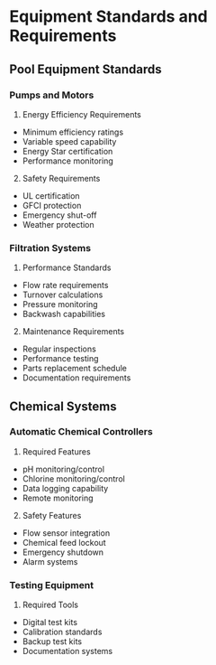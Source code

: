 # Equipment Standards and Requirements

## Pool Equipment Standards

### Pumps and Motors
1. Energy Efficiency Requirements
- Minimum efficiency ratings
- Variable speed capability
- Energy Star certification
- Performance monitoring

2. Safety Requirements
- UL certification
- GFCI protection
- Emergency shut-off
- Weather protection

### Filtration Systems
1. Performance Standards
- Flow rate requirements
- Turnover calculations
- Pressure monitoring
- Backwash capabilities

2. Maintenance Requirements
- Regular inspections
- Performance testing
- Parts replacement schedule
- Documentation requirements

## Chemical Systems

### Automatic Chemical Controllers
1. Required Features
- pH monitoring/control
- Chlorine monitoring/control
- Data logging capability
- Remote monitoring

2. Safety Features
- Flow sensor integration
- Chemical feed lockout
- Emergency shutdown
- Alarm systems

### Testing Equipment
1. Required Tools
- Digital test kits
- Calibration standards
- Backup test kits
- Documentation systems